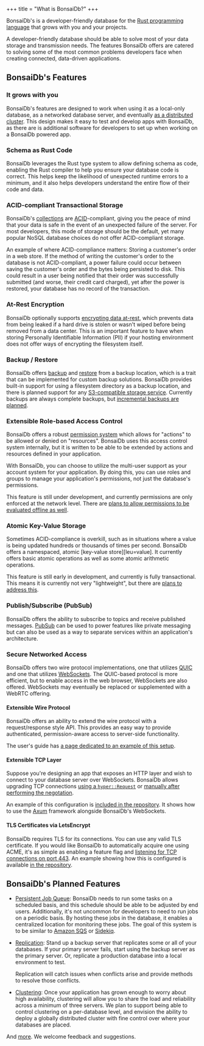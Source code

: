 +++
title = "What is BonsaiDb?"
+++

BonsaiDb's is a developer-friendly database for the [Rust programming
language][rust] that grows with you and your projects.

A developer-friendly database should be able to solve most of your data storage
and transmission needs. The features BonsaiDb offers are catered to solving some
of the most common problems developers face when creating connected, data-driven
applications.

[rust]: https://rust-lang.org

## BonsaiDb's Features

### It grows with you

BonsaiDb's features are designed to work when using it as a local-only database,
as a networked database server, and eventually [as a distributed
cluster][clustering]. This design makes it easy to test and develop apps with
BonsaiDb, as there are is additional software for developers to set up when
working on a BonsaiDb powered app.

[clustering]: https://github.com/khonsulabs/bonsaidb/issues/104

### Schema as Rust Code

BonsaiDb leverages the Rust type system to allow defining schema as code,
enabling the Rust compiler to help you ensure your database code is correct.
This helps keep the likelihood of unexpected runtime errors to a minimum, and it
also helps developers understand the entire flow of their code and data.

### ACID-compliant Transactional Storage

BonsaiDb's [collections][collection] are [ACID][acid]-compliant, giving you the
peace of mind that your data is safe in the event of an unexpected failure of
the server. For most developers, this mode of storage should be the default, yet
many popular NoSQL database choices do not offer ACID-compliant storage.

An example of where ACID-compliance matters: Storing a customer's order in a web
store. If the method of writing the customer's order to the database is not
ACID-compliant, a power failure could occur between saving the customer's order
and the bytes being persisted to disk. This could result in a user being
notified that their order was successfully submitted (and worse, their credit
card charged), yet after the power is restored, your database has no record of
the transaction.

[collection]: https://dev.bonsaidb.io/guide/about/concepts/collection.html
[acid]: https://en.wikipedia.org/wiki/ACID

### At-Rest Encryption

BonsaiDb optionally supports [encrypting data at-rest][at-rest-encryption],
which prevents data from being leaked if a hard drive is stolen or wasn't wiped
before being removed from a data center. This is an important feature to have
when storing Personally Identifiable Information (PII) if your hosting
environment does not offer ways of encrypting the filesystem itself.

[at-rest-encryption]: https://dev.bonsaidb.io/guide/administration/encryption.html

### Backup / Restore

BonsaiDb offers [backup][backup] and [restore][restore] from a backup location,
which is a trait that can be implemented for custom backup solutions. BonsaiDb
provides built-in support for using a filesystem directory as a backup location,
and there is planned support for any [S3-compatible storage service][s3-backup].
Currently backups are always complete backups, but [incremental backups are
planned][incremental-backups].

[backup]: https://dev.bonsaidb.io/main/bonsaidb/local/struct.Storage.html#method.backup
[restore]: https://dev.bonsaidb.io/main/bonsaidb/local/struct.Storage.html#method.restore
[s3-backup]: https://github.com/khonsulabs/bonsaidb/issues/122
[incremental-backups]: https://github.com/khonsulabs/bonsaidb/issues/121

### Extensible Role-based Access Control

BonsaiDb offers a robust [permission system][permissions] which allows for
"actions" to be allowed or denied on "resources". BonsaiDb uses this access
control system internally, but it is written to be able to be extended by
actions and resources defined in your application.

With BonsaiDb, you can choose to utilize the multi-user support as your account
system for your application. By doing this, you can use roles and groups to
manage your application's permissions, not just the database's permissions.

This feature is still under development, and currently permissions are only
enforced at the network level. There are [plans to allow permissions to be
evaluated offline as well][permissions-refactor].

[permissions]: https://dev.bonsaidb.io/guide/administration/permissions.html
[permissions-refactor]: https://github.com/khonsulabs/bonsaidb/issues/68

### Atomic Key-Value Storage

Sometimes ACID-compliance is overkill, such as in situations where a value is
being updated hundreds or thousands of times per second. BonsaiDb offers a
namespaced, atomic [key-value store][leu=value]. It currently offers basic
atomic operations as well as some atomic arithmetic operations.

This feature is still early in development, and currently is fully
transactional. This means it is currently not very "lightweight", but there are
[plans to address this][key-value-refactor].

[key-value]: https://dev.bonsaidb.io/guide/traits/key-value.html
[key-value-refactor]: https://github.com/khonsulabs/bonsaidb/issues/120

### Publish/Subscribe (PubSub)

BonsaiDb offers the ability to subscribe to topics and receive published
messages. [PubSub][pubsub] can be used to power features like private messaging
but can also be used as a way to separate services within an application's
architecture.

[pubsub]: https://dev.bonsaidb.io/guide/about/concepts/pubsub.html

### Secure Networked Access

BonsaiDb offers two wire protocol implementations, one that utilizes
[QUIC][quic] and one that utilizes [WebSockets][websockets]. The QUIC-based
protocol is more efficient, but to enable access in the web browser, WebSockets
are also offered. WebSockets may eventually be replaced or supplemented with a
WebRTC offering.

[quic]: https://en.wikipedia.org/wiki/QUIC
[websockets]: https://en.wikipedia.org/wiki/WebSocket

#### Extensible Wire Protocol

BonsaiDb offers an ability to extend the wire protocol with a request/response
style API. This provides an easy way to provide authenticated, permission-aware
access to server-side functionality.

The user's guide has [a page dedicated to an example of this setup][custom-api].

[custom-api]: https://dev.bonsaidb.io/guide/about/access-models/custom-api-server.html

#### Extensible TCP Layer

Suppose you're designing an app that exposes an HTTP layer and wish to connect
to your database server over WebSockets. BonsaiDb allows upgrading TCP
connections [using a `hyper::Request`][websocket-upgrade] or [manually after
performing the negotation][websocket-handle].

An example of this configuration is [included in the repository][axum-example].
It shows how to use the [Axum][axum] framework alongside BonsaiDb's WebSockets.

[websocket-upgrade]: https://dev.bonsaidb.io/main/bonsaidb/server/struct.CustomServer.html#method.upgrade_websocket
[websocket-handle]: https://dev.bonsaidb.io/main/bonsaidb/server/struct.CustomServer.html#method.handle_websocket
[axum-example]: https://github.com/khonsulabs/bonsaidb/blob/main/examples/axum/examples/axum.rs
[axum]: https://crates.io/crates/axum

#### TLS Certificates via LetsEncrypt

BonsaiDb requires TLS for its connections. You can use any valid TLS
certificate. If you would like BonsaiDb to automatically acquire one using ACME,
it's as simple as enabling a feature flag and [listening for TCP connections on
port 443][server-listen]. An example showing how this is configured is available
[in the repository][acme-example].

[server-listen]: https://dev.bonsaidb.io/main/bonsaidb/server/struct.CustomServer.html#method.listen_for_secure_tcp_on
[acme-example]: https://github.com/khonsulabs/bonsaidb/blob/main/examples/acme/examples/acme.rs

## BonsaiDb's Planned Features

- [Persistent Job Queue][job-queue]: BonsaiDb needs to run some tasks on a
  scheduled basis, and this schedule should be able to be adjusted by end users.
  Additionally, it's not uncommon for developers to need to run jobs on a
  periodic basis. By hosting these jobs in the database, it enables a
  centralized location for monitoring these jobs. The goal of this system is to
  be similar to [Amazon SQS][sqs] or [Sidekiq][sidekiq].
- [Replication][replication]: Stand up a backup server that replicates some or
  all of your databases. If your primary server fails, start using the backup
  server as the primary server. Or, replicate a production database into a local
  environment to test.

  Replication will catch issues when conflicts arise and provide methods to
  resolve those conflicts.
- [Clustering][clustering]: Once your application has grown enough to worry
  about high availability, clustering will allow you to share the load and
  reliability across a minimum of three servers. We plan to support being able
  to control clustering on a per-database level, and envision the ability to
  deploy a globally distributed cluster with fine control over where your
  databases are placed.

And [more][enhancements]. We welcome feedback and suggestions.

[job-queue]: https://github.com/khonsulabs/bonsaidb/issues/78
[sqs]: https://aws.amazon.com/sqs/
[sidekiq]: https://github.com/mperham/sidekiq
[replication]: https://github.com/khonsulabs/bonsaidb/issues/90
[enhancements]: https://github.com/khonsulabs/bonsaidb/labels/enhancement